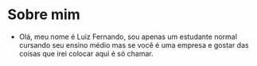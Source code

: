 # Sobre mim


- Olá, meu nome é Luiz Fernando, sou apenas um estudante normal cursando seu ensino médio mas se você é uma empresa e gostar das coisas que irei colocar aqui é só chamar.

<!---
luizmiato/luizmiato is a ✨ special ✨ repository because its `README.md` (this file) appears on your GitHub profile.
You can click the Preview link to take a look at your changes.
--->
